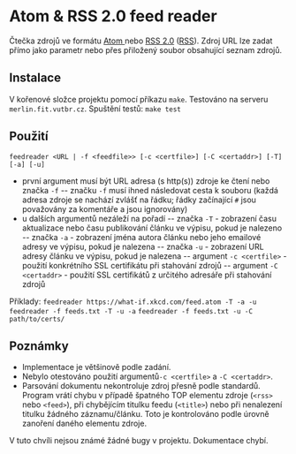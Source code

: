 # Atom & RSS 2.0 feed reader
Čtečka zdrojů ve formátu [Atom ](https://www.rfc-editor.org/rfc/rfc4287)nebo [RSS 2.0](https://www.rssboard.org/rss-specification) ([RSS](https://www.cs.mcgill.ca/~rwest/wikispeedia/wpcd/wp/r/RSS_%2528file_format%2529.htm)). Zdroj URL lze zadat přímo jako parametr nebo přes přiložený soubor obsahující seznam zdrojů.

## Instalace
V kořenové složce projektu pomocí příkazu `make`. Testováno na serveru `merlin.fit.vutbr.cz`.
Spuštění testů: `make test`

## Použití
`feedreader <URL | -f <feedfile>> [-c <certfile>] [-C <certaddr>] [-T] [-a] [-u]`

- první argument musí být URL adresa (s http(s)) zdroje ke čtení nebo značka `-f`
-- značku `-f` musí ihned následovat cesta k souboru (každá adresa zdroje se nachází zvlášť na řádku; řádky začínající `#` jsou považovány za komentáře a jsou ignorovány)
- u dalších argumentů nezáleží na pořadí
-- značka `-T` - zobrazení času aktualizace nebo času publikování článku ve výpisu, pokud je nalezeno
-- značka `-a` - zobrazení jména autora článku nebo jeho emailové adresy ve výpisu, pokud je nalezena
-- značka `-u` - zobrazení URL adresy článku ve výpisu, pokud je nalezena
-- argument `-c <certfile>` - použití konkrétního SSL certifikátu při stahování zdrojů
-- argument `-C <certaddr>` - použití SSL certifikátů z určitého adresáře při stahování zdrojů

Příklady:
`feedreader https://what-if.xkcd.com/feed.atom -T -a -u`
`feedreader -f feeds.txt -T -u -a`
`feedreader -f feeds.txt -u -C path/to/certs/`

## Poznámky
- Implementace je většinově podle zadání. 
- Nebylo otestováno použití argumentů`-c <certfile>` a `-C <certaddr>`.
- Parsování dokumentu nekontroluje zdroj přesně podle standardů. Program vrátí chybu v případě špatného TOP elementu zdroje (`<rss>` nebo `<feed>`), při chybějícím titulku feedu (`<title>`) nebo při nenalezení titulku žádného záznamu/článku. Toto je kontrolováno podle úrovně zanoření daného elementu zdroje.

V tuto chvíli nejsou známé žádné bugy v projektu.
Dokumentace chybí.
